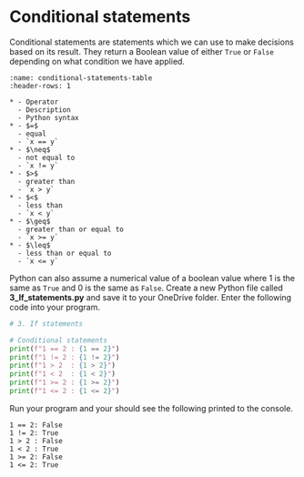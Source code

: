 # Conditional statements

Conditional statements are statements which we can use to make decisions based on its result. They return a Boolean value of either `True` or `False` depending on what condition we have applied.

```{list-table} Conditional statements
:name: conditional-statements-table
:header-rows: 1

* - Operator
  - Description
  - Python syntax
* - $=$
  - equal
  - `x == y`
* - $\neq$
  - not equal to
  - `x != y`
* - $>$
  - greater than
  - `x > y`
* - $<$
  - less than
  - `x < y`
* - $\geq$
  - greater than or equal to
  - `x >= y`
* - $\leq$
  - less than or equal to
  - `x <= y`
```

Python can also assume a numerical value of a boolean value where 1 is the same as `True` and 0 is the same as `False`. Create a new Python file called **3_If_statements.py** and save it to your OneDrive folder. Enter the following code into your program.

```python
# 3. If statements

# Conditional statements
print(f"1 == 2 : {1 == 2}")
print(f"1 != 2 : {1 != 2}")
print(f"1 > 2  : {1 > 2}")
print(f"1 < 2  : {1 < 2}")
print(f"1 >= 2 : {1 >= 2}")
print(f"1 <= 2 : {1 <= 2}")
```

Run your program and your should see the following printed to the console.

```text
1 == 2: False
1 != 2: True
1 > 2 : False
1 < 2 : True
1 >= 2: False
1 <= 2: True
```
